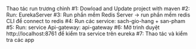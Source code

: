 Thao tác run trương chình
#1: Dowload and Update project with maven 
#2: Run: EurekaServer
#3: Run phần mềm Redis Server -> run phần mềm redis CLI để connect to redis
#4: Run các service: sach-gio-hang + san-pham
#5: Run: service Api-gateway: api-gateway
#6: Mở trình duyệt http://localhost:8761 để kiểm tra service trên eureka
#7: Thao tác và kiểm tra các app